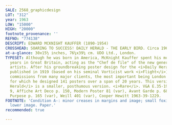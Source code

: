 ```yaml
---
SALE: 2568_graphicdesign
LOT: "312"
year: 1963
LOW: "15000"
HIGH: "20000"
footnote_provenance: ''
REFNO: "774138"
DESCRIPT: EDWARD MCKNIGHT KAUFFER (1890-1954)
CROSSHEAD: SOARING TO SUCCESS! DAILY HERALD - THE EARLY BIRD. Circa 1963.
at-a-glance: 30x15½ inches, 76¼x39¼ cm. UDO Ltd., London.
TYPESET: Although he was born in America, McKnight Kauffer spent his most creative
  years in Great Britain, acting as the "Chef de file" of the new generation of poster
  artists. After his groundbreaking poster design for the <i>Daily Herald</i> was
  published in 1919 (based on his seminal Vorticist work <i>Flight</i>), he received
  commissions from many major clients, the most important being London Transport,
  for which he designed 141 posters over a span of 20 years. This version of <i>Daily
  Herald</i> is a smaller, posthumous version. <i>Rare</i>. V&A E.35-1973, Kauffer
  9, Affiche Art Deco p. 150, Modern Poster 81 (var), Avant Garde p. 68 (var), Poster
  Purpose p. 165 (var), Weill 401 (var), Cooper Hewitt 1963-39-1229.
FOOTNOTE: 'Condition A-: minor creases in margins and image; small foxing spot in
  lower image. Paper.'
recommended: true

---
```

